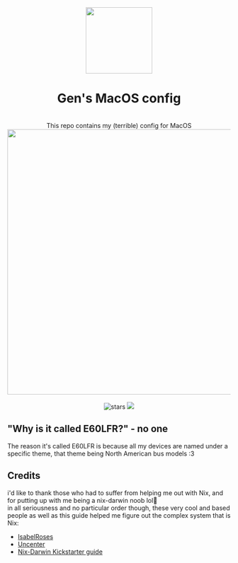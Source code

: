<div align = center>
<img src="https://github.com/GenShibe/Dotfiles/blob/aba92af31d1f819b48df4d4427eb6fbb605f8432/dotfiles.png" height="150px" /> 
  <h1> Gen's MacOS config </h1>
  <br>
  This repo contains my (terrible) config for MacOS
</div>
<div align = center >
  <img src="https://raw.githubusercontent.com/catppuccin/catppuccin/main/assets/palette/macchiato.png" width="600px" />  
<br>
    <br>
     <img alt="stars" src="https://img.shields.io/github/stars/GenShibe/flake?color=f4b8e4&labelColor=414559&style=for-the-badge">
  <a href="https://github.com/GenShibe/flake/blob/main/LICENSE">
            <img src="https://img.shields.io/static/v1.svg?style=for-the-badge&label=License&message=Apache 2.0&colorA=414559&colorB=F5A97F&logo=unlicense&logoColor=F5A97F"></a>
</div>
<h2>"Why is it called E60LFR?" - no one</h2>
<p>The reason it's called E60LFR is because all my devices are named under a specific theme, that theme being North American bus models :3

<h2> Credits </h2>
i'd like to thank those who had to suffer from helping me out with Nix, and for putting up with me being a nix-darwin noob lol💙
<br>
in all seriousness and no particular order though, these very cool and based people as well as this guide helped me figure out the complex system that is Nix:

- [IsabelRoses](https://github.com/IsabelRoses)
- [Uncenter](https://github.com/Uncenter)
- [Nix-Darwin Kickstarter guide](github.com/ryan4yin/nix-darwin-kickstarter/)
